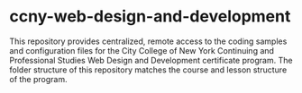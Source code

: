 # ccny-web-design-and-development
This repository provides centralized, remote access to the coding samples and configuration files for the City College of New York Continuing and Professional Studies Web Design and Development certificate program.
The folder structure of this repository matches the course and lesson structure of the program.
